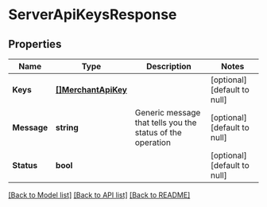 # ServerApiKeysResponse

## Properties
Name | Type | Description | Notes
------------ | ------------- | ------------- | -------------
**Keys** | [**[]MerchantApiKey**](merchant.APIKey.md) |  | [optional] [default to null]
**Message** | **string** | Generic message that tells you the status of the operation | [optional] [default to null]
**Status** | **bool** |  | [optional] [default to null]

[[Back to Model list]](../README.md#documentation-for-models) [[Back to API list]](../README.md#documentation-for-api-endpoints) [[Back to README]](../README.md)

